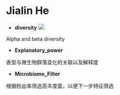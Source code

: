 # Jialin He

- **diversity** ![](https://github.com/JialinHe0o0/Microbiome/tree/main/Diversity)

Alpha and beta diversity

- **Explanatory_power**

表型与微生物群落变化的关联以及解释度

- **Microbiome_Filter**

根据检出率筛选高丰度菌，以便下一步特征筛选
